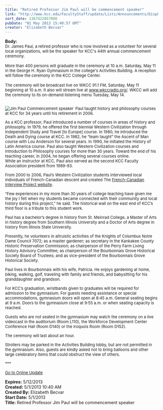 ```yaml
---
title: "Retired Professor Jim Paul will be commencement speaker"
link: "http://www.kcc.edu/FacultyStaff/update/Lists/Announcements/DispForm.aspx?ID=1100"
sort_date: 1367422857000
pubDate: "01 May 2013 15:40:57 GMT"
creator: "Elizabeth Becvar"
---
```


<div><b>Body:</b> <div class="ExternalClass1D15EDA906E7477285BE4CEAF5698005">
<div><font size="2">Dr. James Paul, a retired professor who is now involved as a volunteer for several local organizations, will be the speaker for KCC's 44th annual commencement ceremony.</font></div><font size="2">
<div><br />More than 400 persons will graduate in the ceremony at 10 a.m. Saturday, May 11 in the George H. Ryan Gymnasium in the college's Activities Building. A reception will follow the ceremony in the KCC College Center.</div>
<div><br />The ceremony will be broadcast live on WKCC 91.1 FM, Saturday, May 11 beginning at 10 a.m. It also will stream live at </font><a href="http://www.wkccradio.org/"><font size="2">www.wkccradio.org/</font></a><font size="2">. WKCC will add the ceremony to its on-demand listening menu Tuesday, May 14.</font></div><font size="2">
<div><br />
<div>
<div>
<div style="float:left;margin-right:6px"><img alt="Jim Paul Commencement speaker" src="/FacultyStaff/update/PublishingImages/Jim_Paul_Commencement_speaker_web.jpg" /></div>
<p>Paul taught history and philosophy courses at KCC for 34 years until his retirement in 2006.</p>
<p>As a KCC professor, Paul introduced a number of courses in areas of history and philosophy. In 1979, he offered the first biennial Western Civilization through Independent Study and Travel [to Europe] course. In 1980, he introduced the Death and Dying course at KCC. In 1982, he “team taught” the Ascent of Man course with Lou Anderson for several years. In 1990, he initiated the History of Latin America course. Paul also taught Western Civilization courses and Introduction to Philosophy courses for more than 30 years. Toward the end of his teaching career, in 2004, he began offering several courses online.<br />While an instructor at KCC, Paul also served as the second KCC Faculty Association president from 1989-93.</p>
<p>From 2000 to 2006, Paul’s Western Civilization students interviewed local individuals of French-Canadian descent and created The <a href="/frenchcanadians">French-Canadian Interview Project website</a>.</font></p>
<p><font size="2">“Few experiences in my more than 30 years of college teaching have given me the joy I felt when my students became connected with their community and local history during this project,” he said. The historical wall on the east end of KCC’s third floor is a tribute to this student work.</font></p>
<p><font size="2">Paul has a bachelor’s degree in history from St. Meinrad College, a Master of Arts in history degree from Southern Illinois University and a Doctor of Arts degree in history from Illinois State University.</font></p>
<p><font size="2">Presently, he volunteers in altruistic activities of the Knights of Columbus Notre Dame Council 7072; as a master gardener; as secretary in the Kankakee County Historic Preservation Commission; as chairperson of the Perry Farm Living History Advisory Committee; as chairperson of the Bourbonnais Grove Historical Society Board of Trustees; and as vice-president of the Bourbonnais Grove Historical Society.</font></p>
<p><font size="2">Paul lives in Bourbonnais with his wife, Patricia. He enjoys gardening at home, biking, walking, golf, traveling with family and friends, and babysitting for his granddaughter and grandson.</font></p>
<p><font size="2">For KCC’s graduation, wristbands given to graduates will be required for admission to the gymnasium. For guests needing assistance or special accommodations, gymnasium doors will open at 8:45 a.m. General seating begins at 9 a.m. Doors to the gymnasium close at 9:55 a.m. or when seating capacity is reached.</font></p>
<p><font size="2">Guests who are not seated in the gymnasium may watch the ceremony on a live videocast in the auditorium (Room L110), the Workforce Development Center Conference Hall (Room D140) or the Iroquois Room (Room D152).</font></p>
<p><font size="2">The ceremony will last about an hour.</font></p>
<p><font size="2">Strollers may be parked in the Activities Building lobby, but are not permitted in the gymnasium. Also, guests are kindly asked not to bring balloons and other large celebratory items that could obstruct the view of others.</font></p>
<p><font size="2">***</font></p>
<p><font size="2"><a href="/FacultyStaff/update/Pages/dailyupdate.aspx">Go to Online Update</a></font></p></div></div></div></div></div>
<div><b>Expires:</b> 5/12/2013</div>
<div><b>Created:</b> 5/1/2013 10:40 AM</div>
<div><b>Created By:</b> Elizabeth Becvar</div>
<div><b>Start Date:</b> 5/1/2013</div>
<div><b>Title:</b> Retired Professor Jim Paul will be commencement speaker</div>
